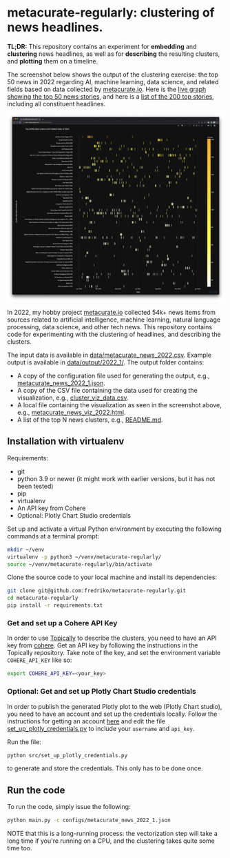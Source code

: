 # metacurate-regularly: clustering of news headlines.

**TL;DR:** This repository contains an experiment for **embedding** and **clustering** news headlines, as well as for
**describing** the resulting clusters, and **plotting** them on a timeline.

The screenshot below shows the output of the clustering exercise: the top 50 news in 2022 regarding AI,
machine learning, data science, and related fields based on data collected by [metacurate.io](https://metacurate.io).
Here is the [live graph showing the top 50 news stories](https://chart-studio.plotly.com/~Fredrik/185.embed), and here
is a [list of the 200 top stories](data/output/2022_1/README.md), including all constituent headlines.

![Top 50 AI/ML/data science news 2022 according to metacurate.io](assets/metacurate_top_50_news_2022.png)



In 2022, my hobby project [metacurate.io](https://metacurate.io) collected 54k+ news items from sources
related to artificial intelligence, machine learning, natural language processing, data science, and other tech
news. This repository contains code for experimenting with the clustering of headlines, and describing the clusters.

The input data is available in [data/metacurate_news_2022.csv](data/metacurate_news_2022.csv). Example output
is available in [data/output/2022_1/](data/output/2022_1/). The output folder contains:

* A copy of the configuration file used for generating the output, e.g.,
[metacurate_news_2022_1.json](data/output/2022_1/metacurate_news_2022_1.json).
* A copy of the CSV file containing the data used for creating the visualization, e.g.,
[cluster_viz_data.csv](data/output/2022_1/cluster_viz_data.csv).
* A local file containing the visualization as seen in the screenshot above, e.g.,
[metacurate_news_viz_2022.html](data/output/2022_1/metacurate_news_viz_2022.html).
* A list of the top N news clusters, e.g., [README.md](data/output/2022_1/README.md).


## Installation with virtualenv

Requirements:

* git
* python 3.9 or newer (it might work with earlier versions, but it has not been tested)
* pip
* virtualenv
* An API key from Cohere
* Optional: Plotly Chart Studio credentials

Set up and activate a virtual Python environment by executing the following commands at a terminal prompt:

```bash
mkdir ~/venv
virtualenv -p python3 ~/venv/metacurate-regularly/
source ~/venv/metacurate-regularly/bin/activate
```

Clone the source code to your local machine and install its dependencies:

```bash
git clone git@github.com:fredriko/metacurate-regularly.git
cd metacurate-regularly
pip install -r requirements.txt
```

### Get and set up a Cohere API Key

In order to use [Topically](https://github.com/cohere-ai/sandbox-topically) to describe the clusters,
you need to have an API key from [cohere](https://cohere.ai/). Get an API key by following the instructions in the
Topically repository. Take note of the key, and set the environment variable `COHERE_API_KEY` like so:

```bash
export COHERE_API_KEY=<your_key>
```


### Optional: Get and set up Plotly Chart Studio credentials

In order to publish the generated Plotly plot to the web (Plotly Chart studio), you need to
have an account and set up the credentials locally. Follow the instructions for getting an
account
[here](https://jennifer-banks8585.medium.com/how-to-embed-interactive-plotly-visualizations-on-medium-blogs-710209f93bd)
and edit the file [set_up_plotly_credentials.py](src/set_up_plotly_credentials.py) to include
your `username` and `api_key`.

Run the file:

```bash
python src/set_up_plotly_credentials.py
```

to generate and store the credentials. This only has to be done once.

## Run the code

To run the code, simply issue the following:

````bash
python main.py -c configs/metacurate_news_2022_1.json
````

NOTE that this is a long-running process: the vectorization step will take a long time if you're running on a CPU,
and the clustering takes quite some time too.
